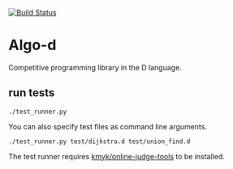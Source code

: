 [![Build Status](https://travis-ci.org/fluffyowl/algo-d.svg?branch=master)](https://travis-ci.org/fluffyowl/algo-d)

# Algo-d

Competitive programming library in the D language.

## run tests

```
./test_runner.py
```

You can also specify test files as command line arguments.

```
./test_runner.py test/dijkstra.d test/union_find.d
```

The test runner requires [kmyk/online-judge-tools](https://github.com/kmyk/online-judge-tools) to be installed.
